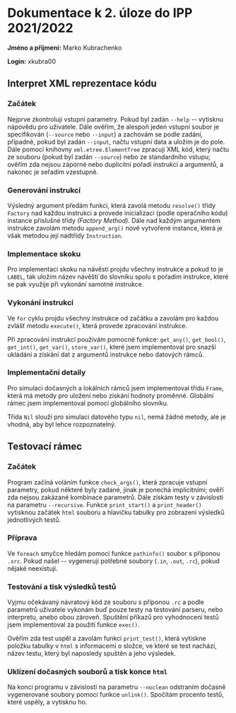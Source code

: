 ﻿
# Dokumentace k 2. úloze do IPP 2021/2022

**Jméno a příjmení:** Marko Kubrachenko

**Login:** xkubra00

## Interpret XML reprezentace kódu

### Začátek
Nejprve zkontroluji vstupní parametry. Pokud byl zadán `--help` -- vytisknu nápovědu pro uživatele. Dále ověřím, že alespoň jeden vstupní soubor je specifikován (`--source` nebo `--input`) a zachovám se podle zadání, případně, pokud byl zadán `--input`, načtu vstupní data a uložím je do pole. Dále pomocí knihovny `xml.etree.ElementTree` zpracuji XML kód, který načtu ze souboru (pokud byl zadán `--source`) nebo ze standardního vstupu; ověřím zda nejsou záporné nebo duplicitní pořadí instrukcí a argumentů, a nakonec je seřadím vzestupně.

### Generování instrukcí
Výsledný argument předám funkci, která zavolá metodu `resolve()` třídy `Factory` nad každou instrukci a provede inicializaci (podle operačního kódu) instance příslušné třídy *(Factory Method)*. Dále nad každým argumentem instrukce zavolám metodu `append_arg()` nově vytvořené instance, která je však metodou její nadtřídy `Instruction`.

### Implementace skoku
Pro implementaci skoku na návěstí projdu všechny instrukce a pokud to je `LABEL`, tak uložím název návěští do slovníku spolu s pořadím instrukce, které se pak využije při vykonání samotné instrukce.

### Vykonání instrukcí
Ve `for` cyklu projdu všechny instrukce od začátku a zavolám pro každou zvlášť metodu `execute()`, která provede zpracování instrukce.

Při zpracování instrukcí používám pomocné funkce: `get_any()`, `get_bool()`, `get_int()`, `get_var()`, `store_var()`, které jsem implementoval pro snazší ukládání a získání dat z argumentů instrukce nebo datových rámců.

### Implementační detaily
Pro simulaci dočasných a lokálních rámců jsem implementoval třídu `Frame`, která má metody pro uložení nebo získání hodnoty proměnné. Globální rámec jsem implementoval pomocí globálního slovníku.

Třída `Nil` slouží pro simulaci datového typu `nil`, nemá žádné metody, ale je vhodná, aby byl lehce rozpoznatelný.


## Testovací rámec

### Začátek
Program začíná voláním funkce `check_args()`, která zpracuje vstupní parametry, pokud některé byly zadané, jinak je ponechá implicitními; ověří zda nejsou zakázané kombinace parametrů. Dále získám testy v závislosti na parametru `--recursive`. Funkce `print_start()` a `print_header()` vytisknou začátek `html` souboru a hlavičku tabulky pro zobrazení výsledků jednotlivých testů.

### Příprava
Ve `foreach` smyčce hledám pomocí funkce `pathinfo()` soubor s příponou `.src`. Pokud našel -- vygeneruji potřebné soubory (`.in`, `.out`, `.rc`), pokud nějaké neexistují.

### Testování a tisk výsledků testů
Vyjmu očekávaný návratový kód ze souboru s příponou `.rc` a podle parametrů uživatele vykonám buď pouze testy na testování parseru, nebo interpretu, anebo obou zároveň. Spuštění příkazů pro vyhodnocení testů jsem implementoval za použití funkce `exec()`.

Ověřím zda test uspěl a zavolám funkci `print_test()`, která vytiskne položku tabulky v `html` s informacemi o složce, ve které se test nachází, název testu, který byl naposledy spuštěn a jeho výsledek.

### Uklízení dočasných souborů a tisk konce `html`
Na konci programu v závislosti na parametru `--noclean` odstraním dočasně vygenerované soubory pomocí funkce `unlink()`. Spočítám procento testů, které uspěly, a vytisknu ho.

